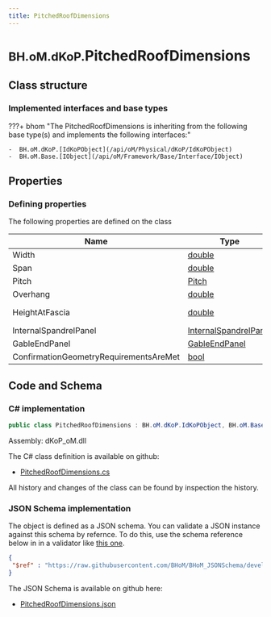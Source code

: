 ```yaml
---
title: PitchedRoofDimensions
---
```


# <small>BH.oM.dKoP.</small>**PitchedRoofDimensions**



## Class structure

### Implemented interfaces and base types

???+ bhom "The PitchedRoofDimensions is inheriting from the following base type(s) and implements the following interfaces:"

    -  BH.oM.dKoP.[IdKoPObject](/api/oM/Physical/dKoP/IdKoPObject)
    -  BH.oM.Base.[IObject](/api/oM/Framework/Base/Interface/IObject)


## Properties



### Defining properties

The following properties are defined on the class

| Name             | Type             | Description      | Quantity         |
|------------------|------------------|------------------|------------------|
| Width | [double](https://learn.microsoft.com/en-us/dotnet/api/System.Double?view=netstandard-2.0) | - | - |
| Span | [double](https://learn.microsoft.com/en-us/dotnet/api/System.Double?view=netstandard-2.0) | - | - |
| Pitch | [Pitch](/api/oM/Physical/dKoP/Geometry/Enums/Pitch) | - | - |
| Overhang | [double](https://learn.microsoft.com/en-us/dotnet/api/System.Double?view=netstandard-2.0) | - | - |
| HeightAtFascia | [double](https://learn.microsoft.com/en-us/dotnet/api/System.Double?view=netstandard-2.0) | Overall buildup. | - |
| InternalSpandrelPanel | [InternalSpandrelPanel](/api/oM/Physical/dKoP/Geometry/InternalSpandrelPanel) | - | - |
| GableEndPanel | [GableEndPanel](/api/oM/Physical/dKoP/Geometry/GableEndPanel) | - | - |
| ConfirmationGeometryRequirementsAreMet | [bool](https://learn.microsoft.com/en-us/dotnet/api/System.Boolean?view=netstandard-2.0) | - | - |


## Code and Schema

### C# implementation

``` C# title="C#"
public class PitchedRoofDimensions : BH.oM.dKoP.IdKoPObject, BH.oM.Base.IObject
```

Assembly: dKoP_oM.dll

The C# class definition is available on github:

- [PitchedRoofDimensions.cs](https://github.com/BHoM/dKoP_Toolkit/blob/develop/dKoP_oM/Geometry\PitchedRoofDimensions.cs)

All history and changes of the class can be found by inspection the history.
### JSON Schema implementation

The object is defined as a JSON schema. You can validate a JSON instance against this schema by refernce. To do this, use the schema reference below in in a validator like [this one](https://www.jsonschemavalidator.net/).

``` json title="JSON Schema"
{
 "$ref" : "https://raw.githubusercontent.com/BHoM/BHoM_JSONSchema/develop/dKoP_oM/PitchedRoofDimensions.json"
}
```

The JSON Schema is available on github here:

- [PitchedRoofDimensions.json](https://github.com/BHoM/BHoM_JSONSchema/blob/develop/dKoP_oM/PitchedRoofDimensions.json)
